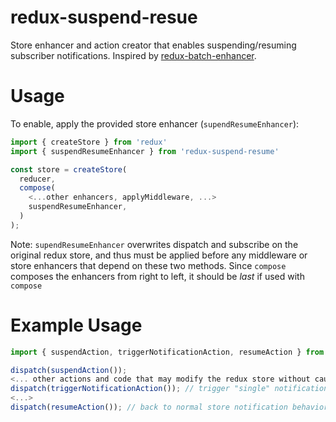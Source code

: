 # redux-suspend-resue
Store enhancer and action creator that enables suspending/resuming subscriber notifications. 
Inspired by [redux-batch-enhancer](https://github.com/abc123s/redux-batch-enhancer).

# Usage
To enable, apply the provided store enhancer (```supendResumeEnhancer```):
```javascript
import { createStore } from 'redux'
import { suspendResumeEnhancer } from 'redux-suspend-resume'

const store = createStore(
  reducer,
  compose(
    <...other enhancers, applyMiddleware, ...>
    suspendResumeEnhancer,
  )
);
```
Note: ```supendResumeEnhancer``` overwrites dispatch and subscribe on the original redux store, 
and thus must be applied before any middleware or store enhancers that depend on these two methods.
Since `compose` composes the enhancers from right to left, it should be *last* if used with `compose`

# Example Usage
```javascript
import { suspendAction, triggerNotificationAction, resumeAction } from 'redux-suspend-resume'

dispatch(suspendAction());
<... other actions and code that may modify the redux store without causing notifications>
dispatch(triggerNotificationAction()); // trigger "single" notification run
<...>
dispatch(resumeAction()); // back to normal store notification behavior
```
